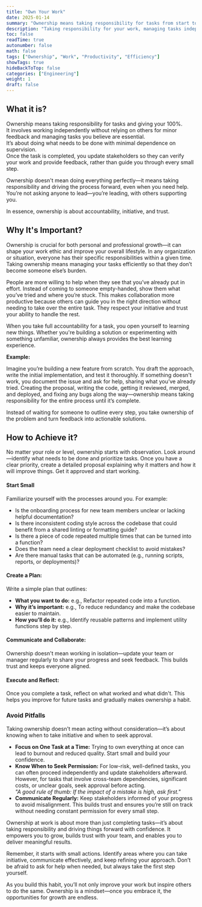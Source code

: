 ```yaml
---
title: "Own Your Work"
date: 2025-01-14
summary: "Ownership means taking responsibility for tasks from start to finish, seeking help only after you've tried solving the problem yourself."
description: "Taking responsibility for your work, managing tasks independently, and seeking help after making an effort to solve issues is what defines ownership."
toc: false
readTime: true
autonumber: false
math: false
tags: ["Ownership", "Work", "Productivity", "Efficiency"]
showTags: true
hideBackToTop: false
categories: ["Engineering"]
weight: 1
draft: false
---
```


## What it is?
Ownership means taking responsibility for tasks and giving your 100%.  
It involves working independently without relying on others for minor feedback and managing tasks you believe are essential.  
It’s about doing what needs to be done with minimal dependence on supervision.  
Once the task is completed, you update stakeholders so they can verify your work and provide feedback, rather than guide you through every small step.  

Ownership doesn't mean doing everything perfectly—it means taking responsibility and driving the process forward, even when you need help. 
You’re not asking anyone to lead—you’re leading, with others supporting you.

In essence, ownership is about accountability, initiative, and trust.


## Why It's Important?
Ownership is crucial for both personal and professional growth—it can shape your work ethic and improve your overall lifestyle.
In any organization or situation, everyone has their specific responsibilities within a given time. 
Taking ownership means managing your tasks efficiently so that they don’t become someone else’s burden.

People are more willing to help when they see that you’ve already put in effort. 
Instead of coming to someone empty-handed, show them what you’ve tried and where you’re stuck. 
This makes collaboration more productive because others can guide you in the right direction without needing to take over the entire task. 
They respect your initiative and trust your ability to handle the rest.

When you take full accountability for a task, you open yourself to learning new things. 
Whether you're building a solution or experimenting with something unfamiliar, ownership always provides the best learning experience.

**Example:**

Imagine you’re building a new feature from scratch. You draft the approach, write the initial implementation, and test it thoroughly. 
If something doesn't work, you document the issue and ask for help, sharing what you’ve already tried. 
Creating the proposal, writing the code, getting it reviewed, merged, and deployed, and fixing any bugs along the way—ownership means taking responsibility for the entire process until it’s complete.
 
Instead of waiting for someone to outline every step, you take ownership of the problem and turn feedback into actionable solutions.


## How to Achieve it?

No matter your role or level, ownership starts with observation. Look around—identify what needs to be done and prioritize tasks. 
Once you have a clear priority, create a detailed proposal explaining why it matters and how it will improve things. Get it approved and start working.

#### **Start Small**
Familiarize yourself with the processes around you. For example:

- Is the onboarding process for new team members unclear or lacking helpful documentation?
- Is there inconsistent coding style across the codebase that could benefit from a shared linting or formatting guide?
- Is there a piece of code repeated multiple times that can be turned into a function?
- Does the team need a clear deployment checklist to avoid mistakes?
- Are there manual tasks that can be automated (e.g., running scripts, reports, or deployments)?

####  **Create a Plan:**  

Write a simple plan that outlines:  
- **What you want to do:** e.g., Refactor repeated code into a function.  
- **Why it’s important:** e.g., To reduce redundancy and make the codebase easier to maintain.  
- **How you’ll do it:** e.g., Identify reusable patterns and implement utility functions step by step.

#### **Communicate and Collaborate:**  
Ownership doesn't mean working in isolation—update your team or manager regularly to share your progress and seek feedback. This builds trust and keeps everyone aligned.

#### **Execute and Reflect:**  
Once you complete a task, reflect on what worked and what didn't. This helps you improve for future tasks and gradually makes ownership a habit.



### **Avoid Pitfalls**  

Taking ownership doesn't mean acting without consideration—it’s about knowing when to take initiative and when to seek approval.  

- **Focus on One Task at a Time:** Trying to own everything at once can lead to burnout and reduced quality. Start small and build your confidence.
- **Know When to Seek Permission:** For low-risk, well-defined tasks, you can often proceed independently and update stakeholders afterward. However, for tasks that involve cross-team dependencies, significant costs, or unclear goals, seek approval before acting.  
   *"A good rule of thumb: If the impact of a mistake is high, ask first."*
- **Communicate Regularly:** Keep stakeholders informed of your progress to avoid misalignment. This builds trust and ensures you’re still on track without needing constant permission for every small step.



Ownership at work is about more than just completing tasks—it’s about taking responsibility and driving things forward with confidence. It empowers you to grow, builds trust with your team, and enables you to deliver meaningful results.

Remember, it starts with small actions. Identify areas where you can take initiative, communicate effectively, and keep refining your approach. Don’t be afraid to ask for help when needed, but always take the first step yourself.

As you build this habit, you’ll not only improve your work but inspire others to do the same. Ownership is a mindset—once you embrace it, the opportunities for growth are endless.
